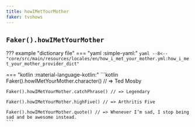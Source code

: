 ```yaml
---
title: howIMetYourMother
faker: tvshows
---
```


## `Faker().howIMetYourMother`

??? example "dictionary file"
    === "yaml :simple-yaml:"
        ```yaml
        --8<-- "core/src/main/resources/locales/en/how_i_met_your_mother.yml:how_i_met_your_mother_provider_dict"
        ```

=== "kotlin :material-language-kotlin:"
    ```kotlin
    Faker().howIMetYourMother.character() // => Ted Mosby

    Faker().howIMetYourMother.catchPhrase() // => Legendary

    Faker().howIMetYourMother.highFive() // => Arthritis Five

    Faker().howIMetYourMother.quote() // => Whenever I’m sad, I stop being sad and be awesome instead.
    ```
